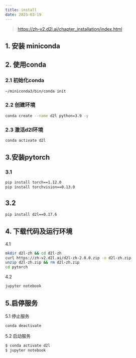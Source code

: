 ```yaml
---
title: install 
date: 2023-03-19
---
```




> https://zh-v2.d2l.ai/chapter_installation/index.html



## 1. 安装 miniconda



## 2. 使用conda 

### 2.1 初始化conda

```sh
~/miniconda3/bin/conda init
```

### 2.2 创建环境

```sh
conda create --name d2l python=3.9 -y
```

### 2.3 激活d2l环境	

```sh
conda activate d2l
```



## 3.安装pytorch

### 3.1

```sh
pip install torch==1.12.0
pip install torchvision==0.13.0
```

## 3.2

```sh
pip install d2l==0.17.6
```



## 4. 下载代码及运行环境

4.1 

```sh
mkdir d2l-zh && cd d2l-zh
curl https://zh-v2.d2l.ai/d2l-zh-2.0.0.zip -o d2l-zh.zip
unzip d2l-zh.zip && rm d2l-zh.zip
cd pytorch
```



4.2

```sh
jupyter notebook
```



## 5.启停服务

5.1 停止服务

```sh
conda deactivate
```



5.2 启动服务

```sh
$ conda activate d2l
$ jupyter notebook
```

